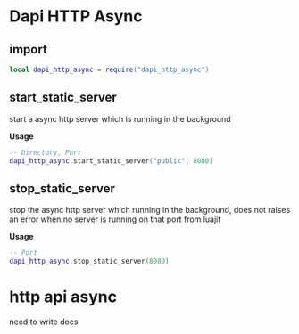 # Dapi HTTP Async

## import
```lua
local dapi_http_async = require("dapi_http_async")
```

## start_static_server
start a async http server which is running in the background

**Usage**
```lua
-- Directory, Port
dapi_http_async.start_static_server("public", 8080)
```

## stop_static_server
stop the async http server which running in the background, does not raises an error when no server is running on that port from luajit

**Usage**
```lua
-- Port
dapi_http_async.stop_static_server(8080)
```

# http api async
need to write docs
